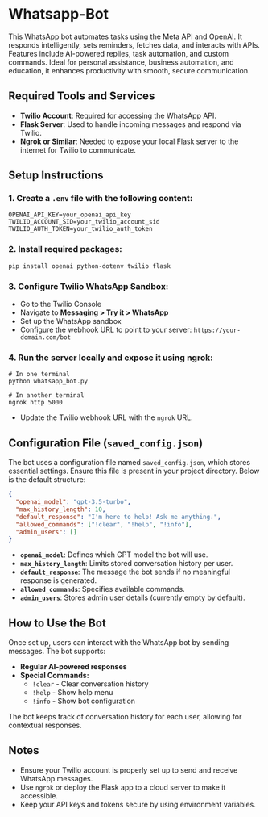 # Whatsapp-Bot
This WhatsApp bot automates tasks using the Meta API and OpenAI. It responds intelligently, sets reminders, fetches data, and interacts with APIs. Features include AI-powered replies, task automation, and custom commands. Ideal for personal assistance, business automation, and education, it enhances productivity with smooth, secure communication.


## Required Tools and Services

- **Twilio Account**: Required for accessing the WhatsApp API.
- **Flask Server**: Used to handle incoming messages and respond via Twilio.
- **Ngrok or Similar**: Needed to expose your local Flask server to the internet for Twilio to communicate.

## Setup Instructions

### 1. Create a `.env` file with the following content:
```
OPENAI_API_KEY=your_openai_api_key
TWILIO_ACCOUNT_SID=your_twilio_account_sid
TWILIO_AUTH_TOKEN=your_twilio_auth_token
```

### 2. Install required packages:
```
pip install openai python-dotenv twilio flask
```

### 3. Configure Twilio WhatsApp Sandbox:
- Go to the Twilio Console
- Navigate to **Messaging > Try it > WhatsApp**
- Set up the WhatsApp sandbox
- Configure the webhook URL to point to your server: `https://your-domain.com/bot`

### 4. Run the server locally and expose it using ngrok:
```
# In one terminal
python whatsapp_bot.py

# In another terminal
ngrok http 5000
```
- Update the Twilio webhook URL with the `ngrok` URL.

## Configuration File (`saved_config.json`)
The bot uses a configuration file named `saved_config.json`, which stores essential settings. Ensure this file is present in your project directory. Below is the default structure:

```json
{
  "openai_model": "gpt-3.5-turbo",  
  "max_history_length": 10,  
  "default_response": "I'm here to help! Ask me anything.",
  "allowed_commands": ["!clear", "!help", "!info"],
  "admin_users": []  
}
```

- **`openai_model`**: Defines which GPT model the bot will use.
- **`max_history_length`**: Limits stored conversation history per user.
- **`default_response`**: The message the bot sends if no meaningful response is generated.
- **`allowed_commands`**: Specifies available commands.
- **`admin_users`**: Stores admin user details (currently empty by default).

## How to Use the Bot
Once set up, users can interact with the WhatsApp bot by sending messages. The bot supports:

- **Regular AI-powered responses**
- **Special Commands:**
  - `!clear` - Clear conversation history
  - `!help` - Show help menu
  - `!info` - Show bot configuration

The bot keeps track of conversation history for each user, allowing for contextual responses.

## Notes
- Ensure your Twilio account is properly set up to send and receive WhatsApp messages.
- Use `ngrok` or deploy the Flask app to a cloud server to make it accessible.
- Keep your API keys and tokens secure by using environment variables.
